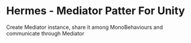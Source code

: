 # Hermes - Mediator Patter For Unity

Create Mediator instance, share it among MonoBehaviours and communicate through Mediator